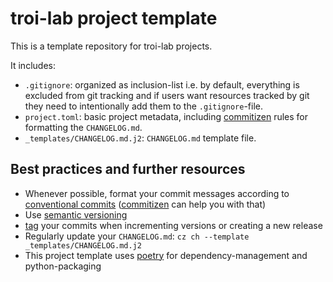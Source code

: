 # troi-lab project template

This is a template repository for troi-lab projects.

It includes:

- `.gitignore`: organized as inclusion-list i.e. by default, everything is excluded from git tracking and if users want resources tracked by git they need to intentionally add them to the `.gitignore`-file.
- `project.toml`: basic project metadata, including [commitizen](https://commitizen-tools.github.io/commitizen/) rules for formatting the `CHANGELOG.md`.
- `_templates/CHANGELOG.md.j2`: `CHANGELOG.md` template file. 

## Best practices and further resources

- Whenever possible, format your commit messages according to [conventional commits](https://www.conventionalcommits.org/en/v1.0.0/) ([commitizen](https://commitizen-tools.github.io/commitizen/) can help you with that)
- Use [semantic versioning](https://semver.org/)
- [tag](https://git-scm.com/book/en/v2/Git-Basics-Tagging) your commits when incrementing versions or creating a new release
- Regularly update your `CHANGELOG.md`: `cz ch --template _templates/CHANGELOG.md.j2`
- This project template uses [poetry](https://python-poetry.org/) for dependency-management and python-packaging
